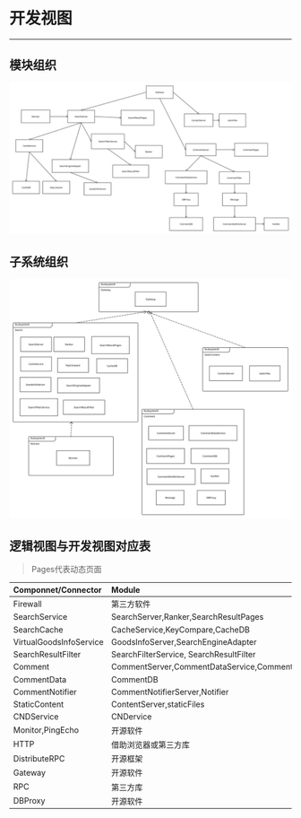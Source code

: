 # 开发视图

---

## 模块组织

![](/assets/模块组织.svg)

## 子系统组织

![](/assets/子系统组织.svg)

## 逻辑视图与开发视图对应表

> Pages代表动态页面

| Componnet/Connector | Module |
| :--- | :--- |
| Firewall | 第三方软件 |
| SearchService | SearchServer,Ranker,SearchResultPages |
| SearchCache | CacheService,KeyCompare,CacheDB |
| VirtualGoodsInfoService | GoodsInfoServer,SearchEngineAdapter|
| SearchResultFilter | SearchFilterService, SearchResultFilter |
| Comment | CommentServer,CommentDataService,CommentPages |
| CommentData | CommentDB |
| CommentNotifier | CommentNotifierServer,Notifier |
| StaticContent | ContentServer,staticFiles |
| CNDService | CNDervice |
| Monitor,PingEcho | 开源软件 |
| HTTP | 借助浏览器或第三方库 |
| DistributeRPC | 开源框架 |
| Gateway | 开源软件 |
| RPC | 第三方库 |
| DBProxy | 开源软件 |


